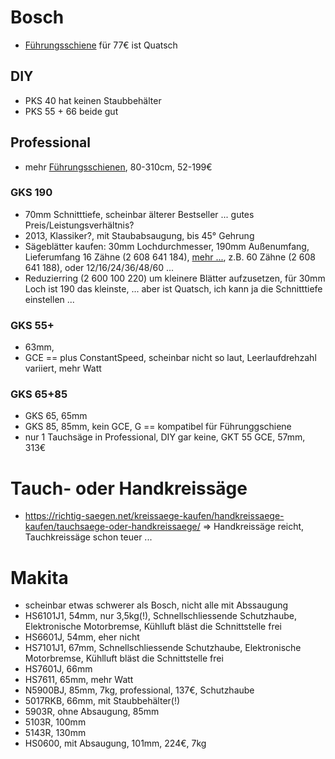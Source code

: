 
# Bosch

- [Führungsschiene](https://www.bosch-diy.com/de/de/p/2-teilige-kunststoff-fuehrungsschiene-mit-schraubzwingen-2763232) für 77€ ist Quatsch
## DIY
- PKS 40 hat keinen Staubbehälter
- PKS 55 + 66 beide gut
## Professional
- mehr [Führungsschienen](https://www.bosch-professional.com/de/de/fuehrungsschienensysteme-2493000-ocs-c/), 80-310cm, 52-199€

### GKS 190

- 70mm Schnitttiefe, scheinbar älterer Bestseller ... gutes Preis/Leistungsverhältnis?
- 2013, Klassiker?, mit Staubabsaugung, bis 45° Gehrung
- Sägeblätter kaufen: 30mm Lochdurchmesser, 190mm Außenumfang, Lieferumfang 16 Zähne (2 608 641 184), [mehr ...](https://www.bosch-professional.com/de/de/optiline-wood-kreissaegeblaetter-2592814-ocs-ac/#anchor-product-table), z.B. 60 Zähne (2 608 641 188), oder 12/16/24/36/48/60 ...
- Reduzierring (2 600 100 220) um kleinere Blätter aufzusetzen, für 30mm Loch ist 190 das kleinste, ... aber ist Quatsch, ich kann ja die Schnitttiefe einstellen ...

### GKS 55+

- 63mm, 
- GCE == plus ConstantSpeed, scheinbar nicht so laut, Leerlaufdrehzahl variiert, mehr Watt

### GKS 65+85

- GKS 65, 65mm
- GKS 85, 85mm, kein GCE, G == kompatibel für Führunggschiene
- nur 1 Tauchsäge in Professional, DIY gar keine, GKT 55 GCE, 57mm, 313€

# Tauch- oder Handkreissäge

- https://richtig-saegen.net/kreissaege-kaufen/handkreissaege-kaufen/tauchsaege-oder-handkreissaege/ => Handkreissäge reicht, Tauchkreissäge schon teuer ...

# Makita

- scheinbar etwas schwerer als Bosch, nicht alle mit Abssaugung
- HS6101J1, 54mm, nur 3,5kg(!), Schnellschliessende Schutzhaube, Elektronische Motorbremse, Kühlluft bläst die Schnittstelle frei 
- HS6601J, 54mm, eher nicht
- HS7101J1, 67mm, Schnellschliessende Schutzhaube, Elektronische Motorbremse, Kühlluft bläst die Schnittstelle frei 
- HS7601J, 66mm
- HS7611, 65mm, mehr Watt
- N5900BJ, 85mm, 7kg, professional, 137€, Schutzhaube
- 5017RKB, 66mm, mit Staubbehälter(!)
- 5903R, ohne Absaugung, 85mm
- 5103R, 100mm
- 5143R, 130mm
- HS0600, mit Absaugung, 101mm, 224€, 7kg
